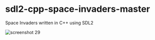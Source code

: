 # sdl2-cpp-space-invaders-master

Space Invaders written in C++ using SDL2

![screenshot 29](https://cloud.githubusercontent.com/assets/1466920/20732319/754e4344-b68e-11e6-9b74-653128c85ec8.png)

